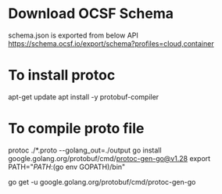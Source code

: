 # Download OCSF Schema
schema.json is exported from below API
https://schema.ocsf.io/export/schema?profiles=cloud,container


# To install protoc
apt-get update
apt install -y protobuf-compiler

# To compile proto file
protoc ./*.proto --golang_out=./output
go install google.golang.org/protobuf/cmd/protoc-gen-go@v1.28
export PATH="$PATH:$(go env GOPATH)/bin"

go get -u google.golang.org/protobuf/cmd/protoc-gen-go